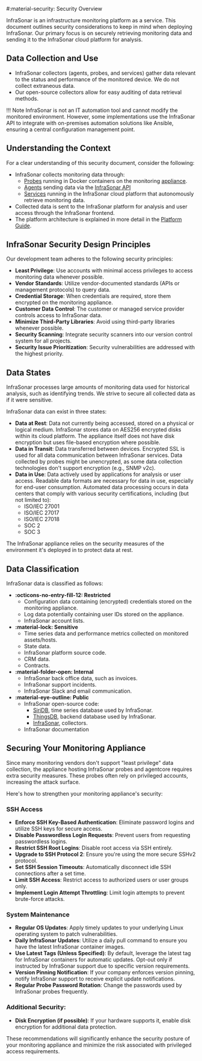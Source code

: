 #:material-security:  Security Overview

InfraSonar is an infrastructure monitoring platform as a service. This document outlines security considerations to keep in mind when deploying InfraSonar. Our primary focus is on securely retrieving monitoring data and sending it to the InfraSonar cloud platform for analysis.

## Data Collection and Use

* InfraSonar collectors (agents, probes, and services) gather data relevant to the status and performance of the monitored device. We do not collect extraneous data.
* Our open-source collectors allow for easy auditing of data retrieval methods.

!!! Note
    InfraSonar is not an IT automation tool and cannot modify the monitored environment. However, some implementations use the InfraSonar API to integrate with on-premises automation solutions like Ansible, ensuring a central configuration management point.

## Understanding the Context

For a clear understanding of this security document, consider the following:

* InfraSonar collects monitoring data through:
    * [Probes](../collectors/probes/index.md) running in Docker containers on the monitoring [appliance](../collectors/probes/appliance/index.md).
    * [Agents](../collectors/agents/index.md) sending data via the [InfraSonar API](https://docs.infrasonar.com/api/overview/)
    * [Services](../collectors/services/index.md) running in the InfraSonar cloud platform that autonomously retrieve monitoring data.
* Collected data is sent to the InfraSonar platform for analysis and user access through the InfraSonar frontend.
* The platform architecture is explained in more detail in the [Platform Guide](../introduction/platform.md).

## InfraSonar Security Design Principles

Our development team adheres to the following security principles:

* **Least Privilege**: Use accounts with minimal access privileges to access monitoring data whenever possible.
* **Vendor Standards**: Utilize vendor-documented standards (APIs or management protocols) to query data.
* **Credential Storage**: When credentials are required, store them encrypted on the monitoring appliance.
* **Customer Data Control**: The customer or managed service provider controls access to InfraSonar data.
* **Minimize Third-Party Libraries**: Avoid using third-party libraries whenever possible.
* **Security Scanning**: Integrate security scanners into our version control system for all projects.
* **Security Issue Prioritization**: Security vulnerabilities are addressed with the highest priority.

## Data States

InfraSonar processes large amounts of monitoring data used for historical analysis, such as identifying trends. We strive to secure all collected data as if it were sensitive.

InfraSonar data can exist in three states:

* **Data at Rest**: Data not currently being accessed, stored on a physical or logical medium. InfraSonar stores data on AES256 encrypted disks within its cloud platform. The appliance itself does not have disk encryption but uses file-based encryption where possible.
* **Data in Transit**: Data transferred between devices. Encrypted SSL is used for all data communication between InfraSonar services. Data collected by probes might be unencrypted, as some data collection technologies don't support encryption (e.g., SNMP v2c).
* **Data in Use**: Data actively used by applications for analysis or user access. Readable data formats are necessary for data in use, especially for end-user consumption. Automated data processing occurs in data centers that comply with various security certifications, including (but not limited to):
    * ISO/IEC 27001
    * ISO/IEC 27017
    * ISO/IEC 27018
    * SOC 2
    * SOC 3

The InfraSonar appliance relies on the security measures of the environment it's deployed in to protect data at rest.

## Data Classification
InfraSonar data is classified as follows:

* **:octicons-no-entry-fill-12: Restricted**
    * Configuration data containing (encrypted) credentials stored on the monitoring appliance.
    * Log data potentially containing user IDs stored on the appliance.
    * InfraSonar account lists.
* **:material-lock: Sensitive**
    * Time series data and performance metrics collected on monitored assets/hosts.
    * State data.
    * InfraSonar platform source code.
    * CRM data.
    * Contracts.
* **:material-folder-open: Internal**
    * InfraSonar back office data, such as invoices.
    * InfraSonar support incidents.
    * InfraSonar Slack and email communication.
* **:material-eye-outline: Public**
    * InfraSonar open-source code:
        * [SiriDB](https://github.com/siridb), time series database used by InfraSonar.
        * [ThingsDB](https://github.com/thingsdb), backend database used by InfraSonar.
        * [InfraSonar](https://github.com/infrasonar), collectors.
    * InfraSonar documentation


## Securing Your Monitoring Appliance

Since many monitoring vendors don't support "least privilege" data collection, the appliance hosting InfraSonar probes and agentcore requires extra security measures. These probes often rely on privileged accounts, increasing the attack surface.

Here's how to strengthen your monitoring appliance's security:

### SSH Access

* **Enforce SSH Key-Based Authentication**: Eliminate password logins and utilize SSH keys for secure access.
* **Disable Passwordless Login Requests**: Prevent users from requesting passwordless logins.
* **Restrict SSH Root Logins**: Disable root access via SSH entirely.
* **Upgrade to SSH Protocol 2**: Ensure you're using the more secure SSHv2 protocol.
* **Set SSH Session Timeouts**: Automatically disconnect idle SSH connections after a set time.
* **Limit SSH Access**: Restrict access to authorized users or user groups only.
* **Implement Login Attempt Throttling**: Limit login attempts to prevent brute-force attacks.

### System Maintenance

* **Regular OS Updates**: Apply timely updates to your underlying Linux operating system to patch vulnerabilities.
* **Daily InfraSonar Updates**: Utilize a daily pull command to ensure you have the latest InfraSonar container images.
* **Use Latest Tags (Unless Specified)**: By default, leverage the latest tag for InfraSonar containers for automatic updates. Opt-out only if instructed by InfraSonar support due to specific version requirements.
* **Version Pinning Notification**: If your company enforces version pinning, notify InfraSonar support to receive explicit update notifications.
* **Regular Probe Password Rotation**: Change the passwords used by InfraSonar probes frequently.

### Additional Security:

* **Disk Encryption (if possible)**: If your hardware supports it, enable disk encryption for additional data protection.

These recommendations will significantly enhance the security posture of your monitoring appliance and minimize the risk associated with privileged access requirements.